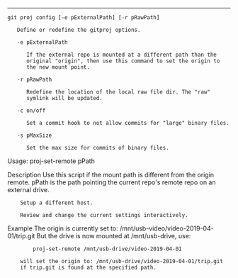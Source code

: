 <div>
    <hr/>
</div>

    git proj config [-e pExternalPath] [-r pRawPath]

       Define or redefine the gitproj options.

       -e pExternalPath

          If the external repo is mounted at a different path than the
          original "origin", then use this command to set the origin to
          the new mount point.

       -r pRawPath

          Redefine the location of the local raw file dir. The "raw"
          symlink will be updated.

       -c on/off

          Set a commit hook to not allow commits for "large" binary files.

       -s pMaxSize

          Set the max size for commits of binary files.

Usage:
	proj-set-remote pPath

Description
	Use this script if the mount path is different from the origin
	remote. pPath is the path pointing the current repo's remote
	repo on an external drive.

        Setup a different host.

        Review and change the current settings interactively.

Example
	The origin is currently set to: /mnt/usb-video/video-2019-04-01/trip.git
	But the drive is now mounted at /mnt/usb-drive, use:

            proj-set-remote /mnt/usb-drive/video-2019-04-01

        will set the origin to: /mnt/usb-drive/video-2019-04-01/trip.git
        if trip.git is found at the specified path.
